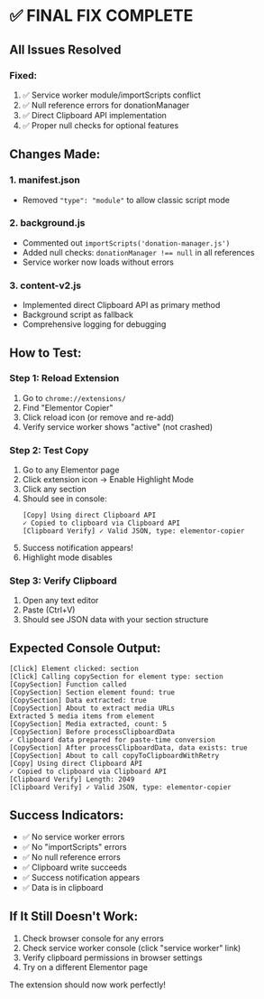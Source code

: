 # ✅ FINAL FIX COMPLETE

## All Issues Resolved

### Fixed:
1. ✅ Service worker module/importScripts conflict
2. ✅ Null reference errors for donationManager
3. ✅ Direct Clipboard API implementation
4. ✅ Proper null checks for optional features

## Changes Made:

### 1. manifest.json
- Removed `"type": "module"` to allow classic script mode

### 2. background.js
- Commented out `importScripts('donation-manager.js')`
- Added null checks: `donationManager !== null` in all references
- Service worker now loads without errors

### 3. content-v2.js
- Implemented direct Clipboard API as primary method
- Background script as fallback
- Comprehensive logging for debugging

## How to Test:

### Step 1: Reload Extension
1. Go to `chrome://extensions/`
2. Find "Elementor Copier"
3. Click reload icon (or remove and re-add)
4. Verify service worker shows "active" (not crashed)

### Step 2: Test Copy
1. Go to any Elementor page
2. Click extension icon → Enable Highlight Mode
3. Click any section
4. Should see in console:
   ```
   [Copy] Using direct Clipboard API
   ✓ Copied to clipboard via Clipboard API
   [Clipboard Verify] ✓ Valid JSON, type: elementor-copier
   ```
5. Success notification appears!
6. Highlight mode disables

### Step 3: Verify Clipboard
1. Open any text editor
2. Paste (Ctrl+V)
3. Should see JSON data with your section structure

## Expected Console Output:
```
[Click] Element clicked: section
[Click] Calling copySection for element type: section
[CopySection] Function called
[CopySection] Section element found: true
[CopySection] Data extracted: true
[CopySection] About to extract media URLs
Extracted 5 media items from element
[CopySection] Media extracted, count: 5
[CopySection] Before processClipboardData
✓ Clipboard data prepared for paste-time conversion
[CopySection] After processClipboardData, data exists: true
[CopySection] About to call copyToClipboardWithRetry
[Copy] Using direct Clipboard API
✓ Copied to clipboard via Clipboard API
[Clipboard Verify] Length: 2049
[Clipboard Verify] ✓ Valid JSON, type: elementor-copier
```

## Success Indicators:
- ✅ No service worker errors
- ✅ No "importScripts" errors
- ✅ No null reference errors
- ✅ Clipboard write succeeds
- ✅ Success notification appears
- ✅ Data is in clipboard

## If It Still Doesn't Work:
1. Check browser console for any errors
2. Check service worker console (click "service worker" link)
3. Verify clipboard permissions in browser settings
4. Try on a different Elementor page

The extension should now work perfectly!
